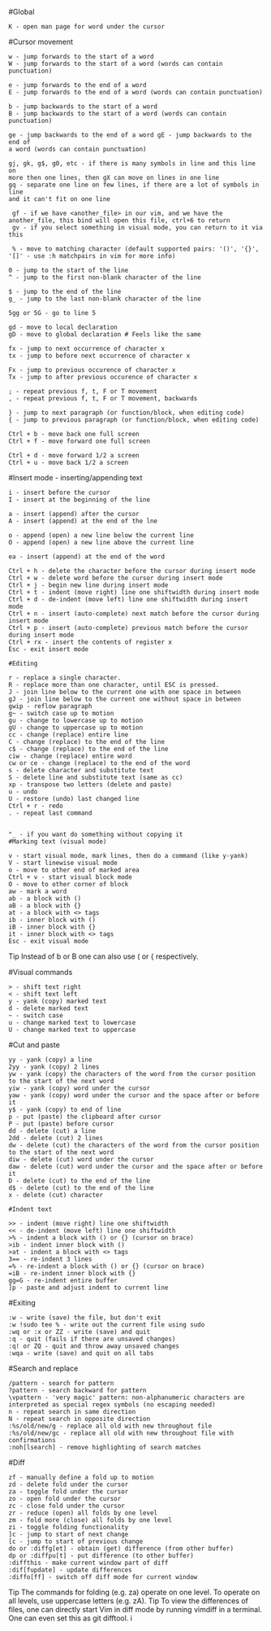 #Global 

    K - open man page for word under the cursor

#Cursor movement

    w - jump forwards to the start of a word
    W - jump forwards to the start of a word (words can contain punctuation)
    
    e - jump forwards to the end of a word
    E - jump forwards to the end of a word (words can contain punctuation)
    
    b - jump backwards to the start of a word
    B - jump backwards to the start of a word (words can contain punctuation)

    ge - jump backwards to the end of a word gE - jump backwards to the end of
    a word (words can contain punctuation)
   
    gj, gk, g$, g0, etc - if there is many symbols in line and this line on
    more then one lines, then gX can move on lines in one line 
    gq - separate one line on few lines, if there are a lot of symbols in line
    and it can't fit on one line 
    
     gf - if we have <another_file> in our vim, and we have the another_file, this bind will open this file, ctrl+6 to return
     gv - if you select something in visual mode, you can return to it via this 
    
     % - move to matching character (default supported pairs: '()', '{}', '[]' - use :h matchpairs in vim for more info)
   
    0 - jump to the start of the line
    ^ - jump to the first non-blank character of the line
    
    $ - jump to the end of the line
    g_ - jump to the last non-blank character of the line
    
    5gg or 5G - go to line 5
    
    gd - move to local declaration
    gD - move to global declaration # Feels like the same
    
    fx - jump to next occurrence of character x
    tx - jump to before next occurrence of character x
    
    Fx - jump to previous occurence of character x
    Tx - jump to after previous occurence of character x
    
    ; - repeat previous f, t, F or T movement
    , - repeat previous f, t, F or T movement, backwards
    
    } - jump to next paragraph (or function/block, when editing code)
    { - jump to previous paragraph (or function/block, when editing code)
    
    Ctrl + b - move back one full screen
    Ctrl + f - move forward one full screen
    
    Ctrl + d - move forward 1/2 a screen
    Ctrl + u - move back 1/2 a screen

#Insert mode - inserting/appending text

    i - insert before the cursor
    I - insert at the beginning of the line
   
    a - insert (append) after the cursor
    A - insert (append) at the end of the lne
    
    o - append (open) a new line below the current line
    O - append (open) a new line above the current line
    
    ea - insert (append) at the end of the word
    
    Ctrl + h - delete the character before the cursor during insert mode
    Ctrl + w - delete word before the cursor during insert mode
    Ctrl + j - begin new line during insert mode
    Ctrl + t - indent (move right) line one shiftwidth during insert mode
    Ctrl + d - de-indent (move left) line one shiftwidth during insert mode
    Ctrl + n - insert (auto-complete) next match before the cursor during insert mode
    Ctrl + p - insert (auto-complete) previous match before the cursor during insert mode
    Ctrl + rx - insert the contents of register x
    Esc - exit insert mode

    #Editing

    r - replace a single character.
    R - replace more than one character, until ESC is pressed.
    J - join line below to the current one with one space in between
    gJ - join line below to the current one without space in between
    gwip - reflow paragraph
    g~ - switch case up to motion
    gu - change to lowercase up to motion
    gU - change to uppercase up to motion
    cc - change (replace) entire line
    C - change (replace) to the end of the line
    c$ - change (replace) to the end of the line
    ciw - change (replace) entire word
    cw or ce - change (replace) to the end of the word
    s - delete character and substitute text
    S - delete line and substitute text (same as cc)
    xp - transpose two letters (delete and paste)
    u - undo
    U - restore (undo) last changed line
    Ctrl + r - redo
    . - repeat last command
     
      
    "_ - if you want do something without copying it 
    #Marking text (visual mode)

    v - start visual mode, mark lines, then do a command (like y-yank)
    V - start linewise visual mode
    o - move to other end of marked area
    Ctrl + v - start visual block mode
    O - move to other corner of block
    aw - mark a word
    ab - a block with ()
    aB - a block with {}
    at - a block with <> tags
    ib - inner block with ()
    iB - inner block with {}
    it - inner block with <> tags
    Esc - exit visual mode

Tip Instead of b or B one can also use ( or { respectively.

#Visual commands

    > - shift text right
    < - shift text left
    y - yank (copy) marked text
    d - delete marked text
    ~ - switch case
    u - change marked text to lowercase
    U - change marked text to uppercase





#Cut and paste

    yy - yank (copy) a line
    2yy - yank (copy) 2 lines
    yw - yank (copy) the characters of the word from the cursor position to the start of the next word
    yiw - yank (copy) word under the cursor
    yaw - yank (copy) word under the cursor and the space after or before it
    y$ - yank (copy) to end of line
    p - put (paste) the clipboard after cursor
    P - put (paste) before cursor
    dd - delete (cut) a line
    2dd - delete (cut) 2 lines
    dw - delete (cut) the characters of the word from the cursor position to the start of the next word
    diw - delete (cut) word under the cursor
    daw - delete (cut) word under the cursor and the space after or before it
    D - delete (cut) to the end of the line
    d$ - delete (cut) to the end of the line
    x - delete (cut) character

    #Indent text

    >> - indent (move right) line one shiftwidth
    << - de-indent (move left) line one shiftwidth
    >% - indent a block with () or {} (cursor on brace)
    >ib - indent inner block with ()
    >at - indent a block with <> tags
    3== - re-indent 3 lines
    =% - re-indent a block with () or {} (cursor on brace)
    =iB - re-indent inner block with {}
    gg=G - re-indent entire buffer
    ]p - paste and adjust indent to current line

  #Exiting

    :w - write (save) the file, but don't exit
    :w !sudo tee % - write out the current file using sudo
    :wq or :x or ZZ - write (save) and quit
    :q - quit (fails if there are unsaved changes)
    :q! or ZQ - quit and throw away unsaved changes
    :wqa - write (save) and quit on all tabs

  #Search and replace

    /pattern - search for pattern
    ?pattern - search backward for pattern
    \vpattern - 'very magic' pattern: non-alphanumeric characters are interpreted as special regex symbols (no escaping needed)
    n - repeat search in same direction
    N - repeat search in opposite direction
    :%s/old/new/g - replace all old with new throughout file
    :%s/old/new/gc - replace all old with new throughout file with confirmations
    :noh[lsearch] - remove highlighting of search matches


#Diff

    zf - manually define a fold up to motion
    zd - delete fold under the cursor
    za - toggle fold under the cursor
    zo - open fold under the cursor
    zc - close fold under the cursor
    zr - reduce (open) all folds by one level
    zm - fold more (close) all folds by one level
    zi - toggle folding functionality
    ]c - jump to start of next change
    [c - jump to start of previous change
    do or :diffg[et] - obtain (get) difference (from other buffer)
    dp or :diffpu[t] - put difference (to other buffer)
    :diffthis - make current window part of diff
    :dif[fupdate] - update differences
    :diffo[ff] - switch off diff mode for current window

Tip The commands for folding (e.g. za) operate on one level. To operate on all levels, use uppercase letters (e.g. zA).
Tip To view the differences of files, one can directly start Vim in diff mode by running vimdiff in a terminal. One can even set this as git difftool.
i
